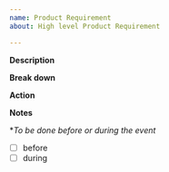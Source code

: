 ```yaml
---
name: Product Requirement
about: High level Product Requirement

---
```


**Description**

**Break down**

**Action**

**Notes**

**To be done before or during the event*
- [ ] before
- [ ] during
